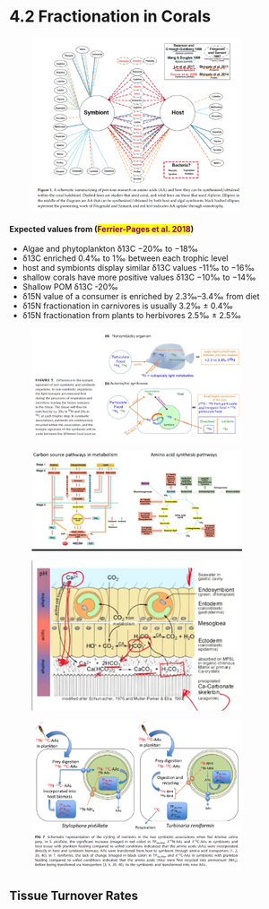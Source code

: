 # 4.2 Fractionation in Corals

<figure><img src="../../.gitbook/assets/Screen Shot 2023-05-16 at 10.39.19 AM.png" alt="" width="375"><figcaption></figcaption></figure>

#### Expected values from (<mark style="color:purple;">Ferrier-Pages et al. 2018</mark>)

* Algae and phytoplankton δ13C −20‰ to −18‰
* δ13C enriched 0.4‰ to 1‰ between each trophic level&#x20;
* host and symbionts display similar δ13C values -11‰ to −16‰
* shallow corals have more positive values δ13C −10‰ to −14‰
* Shallow POM δ13C -20‰
* δ15N value of a consumer is enriched by 2.3‰–3.4‰ from diet&#x20;
* &#x20;δ15N fractionation in carnivores is usually 3.2‰ ± 0.4‰
* &#x20;δ15N fractionation from plants to herbivores 2.5‰ ± 2.5‰

<figure><img src="../../.gitbook/assets/Screen Shot 2023-05-16 at 4.52.29 PM.png" alt="" width="375"><figcaption></figcaption></figure>

<figure><img src="../../.gitbook/assets/Screen Shot 2023-05-12 at 2.34.25 PM.png" alt="" width="375"><figcaption></figcaption></figure>

<figure><img src="../../.gitbook/assets/Screen Shot 2023-05-15 at 4.47.40 PM.png" alt="" width="375"><figcaption></figcaption></figure>

<figure><img src="../../.gitbook/assets/Screen Shot 2023-05-22 at 2.30.01 PM.png" alt="" width="375"><figcaption></figcaption></figure>

## Tissue Turnover Rates&#x20;
